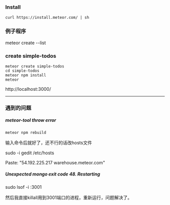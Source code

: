 ### Install
`curl https://install.meteor.com/ | sh`

### 例子程序
meteor create --list

### create simple-todos

```
meteor create simple-todos
cd simple-todos
meteor npm install
meteor
```
http://localhost:3000/

---

### 遇到的问题

##### meteor-tool throw error

`meteor npm rebuild`

输入命令后就好了，还不行的话改hosts文件

sudo -i gedit /etc/hosts

Paste: "54.192.225.217 warehouse.meteor.com"

##### Unexpected mongo exit code 48. Restarting
sudo lsof -i :3001

然后我直接killall用到3001端口的进程，重新运行，问题解决了。
